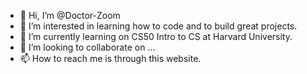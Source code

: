 - 👋 Hi, I’m @Doctor-Zoom
- 👀 I’m interested in learning how to code and to build great projects.
- 🌱 I’m currently learning on CS50 Intro to CS at Harvard University.
- 💞️ I’m looking to collaborate on ...
- 📫 How to reach me is through this website.

<!---
Doctor-Zoom/Doctor-Zoom is a ✨ special ✨ repository because its `README.md` (this file) appears on your GitHub profile.
You can click the Preview link to take a look at your changes.
--->
